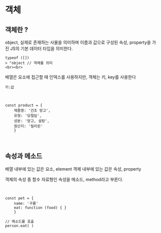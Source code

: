 # 객체

## 객체란 ?

object, 실제로 존재하는 사물을 의미하며 이름과 값으로 구성된 속성, property을 가진 JS의 기본 데이터 타입을 의미한다.

    typeof ([])
    > "object // 객체를 의미
    <br><br>

배열은 요소에 접근할 때 인덱스를 사용하지만,
객체는 키, key를 사용한다

    키:값

<br>

    const product = {
        제품명: '건조 망고',
        유형: '당절임',
        성분: '망고, 설탕',
        원산지: '필리핀'
        }

<br>

## 속성과 메소드

배열 내부에 있는 값은 요소, element
객체 내부에 있는 값은 속성, property

객체의 속성 중 함수 자료형인 속성을 메소드, method라고 부른다.

<br>

    const pet = {
        name: '구름'
        eat: function (food) { }
        }

    // 메소드를 호출
    person.eat( )
